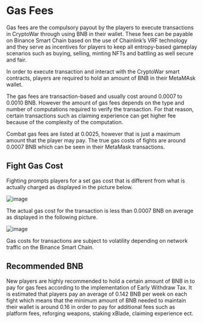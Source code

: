 # Gas Fees

Gas fees are the compulsory payout by the players to execute transactions in CryptoWar through using BNB in their wallet. These fees can be payable on Binance Smart Chain based on the use of Chainlink’s VRF technology and they serve as incentives for players to keep all entropy-based gameplay scenarios such as buying, selling, minting NFTs and battling as well secure and fair. 

In order to execute transaction and interact with the CryptoWar smart contracts, players are required to hold an amount of BNB in their MetaMAsk wallet.

The gas fees are transaction-based and usually cost around 0.0007 to 0.0010 BNB. However the amount of gas fees depends on the type and number of computations required to verify the transaction. For that reason, certain transactions such as claiming experience can get higher fee because of the complexity of the computation.

Combat gas fees are listed at 0.0025, however that is just a maximum amount that the player may pay. The true gas costs of fights are around 0.0007 BNB which can be seen in their MetaMask transactions.

## Fight Gas Cost

Fighting prompts players for a set gas cost that is different from what is actually charged as displayed in the picture below.


![image](https://user-images.githubusercontent.com/90205972/134462652-a085ae24-002a-4300-83c4-6bf9a312bff2.png)


The actual gas cost for the transaction is less than 0.0007 BNB on average as displayed in the following picture.

![image](https://user-images.githubusercontent.com/90205972/134462781-1cc22426-3032-47f3-a9b3-e38d8fd07a79.png)


Gas costs for transactions are subject to volatility depending on network traffic on the Binance Smart Chain.

## Recommended BNB

New players are highly recommended to hold a certain amount of BNB in to pay for gas fees according to the implementation of Early Withdraw Tax. It is estimated that players pay an average of 0.142 BNB per week on each fight which means that the minimum amount of BNB needed to maintain their wallet is around 0.16 in order to pay for additional fees such as platform fees, reforging weapons, staking xBlade, claiming experience ect. 

